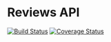 # Reviews API

[![Build Status](https://travis-ci.org/rrgaya/review-api.svg?branch=master)](https://travis-ci.org/rrgaya/review-api) [![Coverage Status](https://coveralls.io/repos/github/rrgaya/review-api/badge.svg?branch=master)](https://coveralls.io/github/rrgaya/review-api?branch=master)